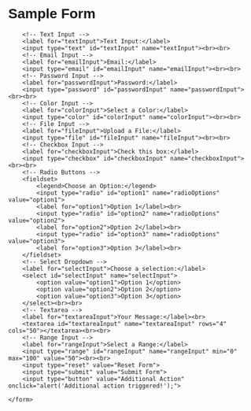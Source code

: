 <!DOCTYPE html>
<html lang="en">
<head>
    <meta charset="UTF-8">
    <meta name="viewport" content="width=device-width, initial-scale=1.0">
    <title>Sample Form</title>
    <style>
        body {
            font-family: Arial, sans-serif;
        }
        fieldset {
            margin-bottom: 20px;
            padding: 15px;
            border: 1px solid #ccc;
        }
    </style>
</head>
<body>
    <h1>Sample Form</h1>
    <form id="optimusPrime" action="#" method="post">

        <!-- Text Input -->
        <label for="textInput">Text Input:</label>
        <input type="text" id="textInput" name="textInput"><br><br>
        <!-- Email Input -->
        <label for="emailInput">Email:</label>
        <input type="email" id="emailInput" name="emailInput"><br><br>
        <!-- Password Input -->
        <label for="passwordInput">Password:</label>
        <input type="password" id="passwordInput" name="passwordInput"><br><br>
        <!-- Color Input -->
        <label for="colorInput">Select a Color:</label>
        <input type="color" id="colorInput" name="colorInput"><br><br>
        <!-- File Input -->
        <label for="fileInput">Upload a File:</label>
        <input type="file" id="fileInput" name="fileInput"><br><br>
        <!-- Checkbox Input -->
        <label for="checkboxInput">Check this box:</label>
        <input type="checkbox" id="checkboxInput" name="checkboxInput"><br><br>
        <!-- Radio Buttons -->
        <fieldset>
            <legend>Choose an Option:</legend>
            <input type="radio" id="option1" name="radioOptions" value="option1">
            <label for="option1">Option 1</label><br>
            <input type="radio" id="option2" name="radioOptions" value="option2">
            <label for="option2">Option 2</label><br>
            <input type="radio" id="option3" name="radioOptions" value="option3">
            <label for="option3">Option 3</label><br>
        </fieldset>
        <!-- Select Dropdown -->
        <label for="selectInput">Choose a selection:</label>
        <select id="selectInput" name="selectInput">
            <option value="option1">Option 1</option>
            <option value="option2">Option 2</option>
            <option value="option3">Option 3</option>
        </select><br><br>
        <!-- Textarea -->
        <label for="textareaInput">Your Message:</label><br>
        <textarea id="textareaInput" name="textareaInput" rows="4" cols="50"></textarea><br><br>
        <!-- Range Input -->
        <label for="rangeInput">Select a Range:</label>
        <input type="range" id="rangeInput" name="rangeInput" min="0" max="100" value="50"><br><br>
        <input type="reset" value="Reset Form">
        <input type="submit" value="Submit Form">
        <input type="button" value="Additional Action" onclick="alert('Additional action triggered!');">

    </form>
</body>
</html>

